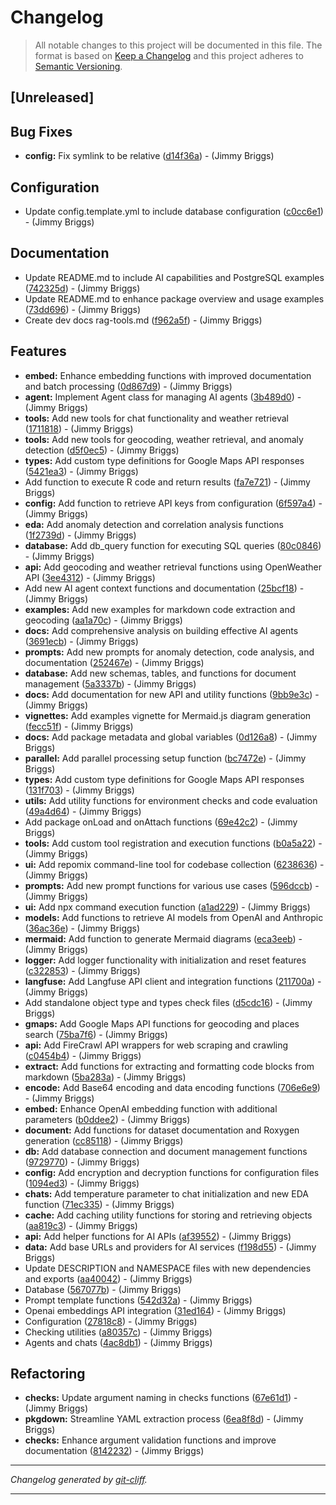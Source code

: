 # Changelog

> All notable changes to this project will be documented in this file. The format is based on
[Keep a Changelog](http://keepachangelog.com/) and this project adheres to
[Semantic Versioning](http://semver.org/).

## [Unreleased]

## Bug Fixes

- **config:** Fix symlink to be relative ([d14f36a](https://github.com/noclocks/noclocksai/commit/d14f36acbcb5c7f0f3962609a01f6913ab8b247d))  - (Jimmy Briggs)

## Configuration

- Update config.template.yml to include database configuration ([c0cc6e1](https://github.com/noclocks/noclocksai/commit/c0cc6e19ec8b4b8f38242254f830aecf11464ca1))  - (Jimmy Briggs)

## Documentation

- Update README.md to include AI capabilities and PostgreSQL examples ([742325d](https://github.com/noclocks/noclocksai/commit/742325df99c02ecea1ccb849d1fef525fe147b65))  - (Jimmy Briggs)
- Update README.md to enhance package overview and usage examples ([73dd696](https://github.com/noclocks/noclocksai/commit/73dd6966f69870497f19d63193aaafe70f8191d7))  - (Jimmy Briggs)
- Create dev docs rag-tools.md ([f962a5f](https://github.com/noclocks/noclocksai/commit/f962a5f7d0b3c0e290b8cf6e48e61b1b9d0dfd50))  - (Jimmy Briggs)

## Features

- **embed:** Enhance embedding functions with improved documentation and batch processing ([0d867d9](https://github.com/noclocks/noclocksai/commit/0d867d9d131330258905e705b736b8c035a3900d))  - (Jimmy Briggs)
- **agent:** Implement Agent class for managing AI agents ([3b489d0](https://github.com/noclocks/noclocksai/commit/3b489d0d6852d539ed367c95971527677b82f0a2))  - (Jimmy Briggs)
- **tools:** Add new tools for chat functionality and weather retrieval ([1711818](https://github.com/noclocks/noclocksai/commit/1711818cab5368963cf465b7c912e0a17f3b2dda))  - (Jimmy Briggs)
- **tools:** Add new tools for geocoding, weather retrieval, and anomaly detection ([d5f0ec5](https://github.com/noclocks/noclocksai/commit/d5f0ec56e20bf8154c4a6938e49cec201a9dbc4c))  - (Jimmy Briggs)
- **types:** Add custom type definitions for Google Maps API responses ([5421ea3](https://github.com/noclocks/noclocksai/commit/5421ea3b3d544c8e821a591a4f1958cc36a6b39e))  - (Jimmy Briggs)
- Add function to execute R code and return results ([fa7e721](https://github.com/noclocks/noclocksai/commit/fa7e7218cf2d2b1d151d42f2bacbd3bd14d8f489))  - (Jimmy Briggs)
- **config:** Add function to retrieve API keys from configuration ([6f597a4](https://github.com/noclocks/noclocksai/commit/6f597a4014936235c3c75e82d33823af6ab6fcb4))  - (Jimmy Briggs)
- **eda:** Add anomaly detection and correlation analysis functions ([1f2739d](https://github.com/noclocks/noclocksai/commit/1f2739d2d48d724672e3d3f368bea0b3f75e2f48))  - (Jimmy Briggs)
- **database:** Add db_query function for executing SQL queries ([80c0846](https://github.com/noclocks/noclocksai/commit/80c084687f1e94ed51de979e07e7af2af03dfeed))  - (Jimmy Briggs)
- **api:** Add geocoding and weather retrieval functions using OpenWeather API ([3ee4312](https://github.com/noclocks/noclocksai/commit/3ee4312ba0e3b57871fa8662046d7b6f910e6852))  - (Jimmy Briggs)
- Add new AI agent context functions and documentation ([25bcf18](https://github.com/noclocks/noclocksai/commit/25bcf184bc4e17ab0008bd939f6e1f9f9321fbb7))  - (Jimmy Briggs)
- **examples:** Add new examples for markdown code extraction and geocoding ([aa1a70c](https://github.com/noclocks/noclocksai/commit/aa1a70ce2b711108c55a7c66a91513cbb97572b8))  - (Jimmy Briggs)
- **docs:** Add comprehensive analysis on building effective AI agents ([3691ecb](https://github.com/noclocks/noclocksai/commit/3691ecbb71b0f8d546dbc79ad76c7afe112e4cb1))  - (Jimmy Briggs)
- **prompts:** Add new prompts for anomaly detection, code analysis, and documentation ([252467e](https://github.com/noclocks/noclocksai/commit/252467e76ba61c6231d8c97a02c7213ec701e71e))  - (Jimmy Briggs)
- **database:** Add new schemas, tables, and functions for document management ([5a3337b](https://github.com/noclocks/noclocksai/commit/5a3337bfc9e1a24c2c767bfe1afdaa963aaac079))  - (Jimmy Briggs)
- **docs:** Add documentation for new API and utility functions ([9bb9e3c](https://github.com/noclocks/noclocksai/commit/9bb9e3ccb9fe72e3dd194473857384c749596da5))  - (Jimmy Briggs)
- **vignettes:** Add examples vignette for Mermaid.js diagram generation ([fecc51f](https://github.com/noclocks/noclocksai/commit/fecc51f3aa423e95afd580039d3c18ad0bd428ed))  - (Jimmy Briggs)
- **docs:** Add package metadata and global variables ([0d126a8](https://github.com/noclocks/noclocksai/commit/0d126a80854830e150d5d727f183f6c5f8066954))  - (Jimmy Briggs)
- **parallel:** Add parallel processing setup function ([bc7472e](https://github.com/noclocks/noclocksai/commit/bc7472e4fd105fdd9f4794fcc27024ef59e7444e))  - (Jimmy Briggs)
- **types:** Add custom type definitions for Google Maps API responses ([131f703](https://github.com/noclocks/noclocksai/commit/131f7036a2e9aa4cf3cd098d0d0efb96b2aa72d7))  - (Jimmy Briggs)
- **utils:** Add utility functions for environment checks and code evaluation ([49a4d64](https://github.com/noclocks/noclocksai/commit/49a4d6450a820c42a558ebec84c51d94b74ef677))  - (Jimmy Briggs)
- Add package onLoad and onAttach functions ([69e42c2](https://github.com/noclocks/noclocksai/commit/69e42c2eba115624f3041ef5d6db881dee70154f))  - (Jimmy Briggs)
- **tools:** Add custom tool registration and execution functions ([b0a5a22](https://github.com/noclocks/noclocksai/commit/b0a5a221efd8ac624e668bdfe4f863f5f1984380))  - (Jimmy Briggs)
- **ui:** Add repomix command-line tool for codebase collection ([6238636](https://github.com/noclocks/noclocksai/commit/6238636e11eb69a3a97f01aac7890884d2e6b0e7))  - (Jimmy Briggs)
- **prompts:** Add new prompt functions for various use cases ([596dccb](https://github.com/noclocks/noclocksai/commit/596dccb9f5bd7d2d3e6e39bf3b7bb77831981a7e))  - (Jimmy Briggs)
- **ui:** Add npx command execution function ([a1ad229](https://github.com/noclocks/noclocksai/commit/a1ad229d5519907ac78959cf082eb18112c8f684))  - (Jimmy Briggs)
- **models:** Add functions to retrieve AI models from OpenAI and Anthropic ([36ac36e](https://github.com/noclocks/noclocksai/commit/36ac36eaaff711561499d6aaa76a21434ada89a6))  - (Jimmy Briggs)
- **mermaid:** Add function to generate Mermaid diagrams ([eca3eeb](https://github.com/noclocks/noclocksai/commit/eca3eebf95512eac717dc8b6e111e63f2ffd20f9))  - (Jimmy Briggs)
- **logger:** Add logger functionality with initialization and reset features ([c322853](https://github.com/noclocks/noclocksai/commit/c322853e9fef73b1ee805ece6cea87f9e26f8fee))  - (Jimmy Briggs)
- **langfuse:** Add Langfuse API client and integration functions ([211700a](https://github.com/noclocks/noclocksai/commit/211700ad41e925435f329cd9ba9381a30283e93b))  - (Jimmy Briggs)
- Add standalone object type and types check files ([d5cdc16](https://github.com/noclocks/noclocksai/commit/d5cdc1661340515209c8938e8aa495dc3398c365))  - (Jimmy Briggs)
- **gmaps:** Add Google Maps API functions for geocoding and places search ([75ba7f6](https://github.com/noclocks/noclocksai/commit/75ba7f6604300b6728b8605d4a1767e74f7f3fc4))  - (Jimmy Briggs)
- **api:** Add FireCrawl API wrappers for web scraping and crawling ([c0454b4](https://github.com/noclocks/noclocksai/commit/c0454b4e46b981d2b12502e296a07a07de53716e))  - (Jimmy Briggs)
- **extract:** Add functions for extracting and formatting code blocks from markdown ([5ba283a](https://github.com/noclocks/noclocksai/commit/5ba283afcd54f746571f4bb4930a217e364c1176))  - (Jimmy Briggs)
- **encode:** Add Base64 encoding and data encoding functions ([706e6e9](https://github.com/noclocks/noclocksai/commit/706e6e95ccf97224c3ecbc7c0962e8d941e6e727))  - (Jimmy Briggs)
- **embed:** Enhance OpenAI embedding function with additional parameters ([b0ddee2](https://github.com/noclocks/noclocksai/commit/b0ddee23df29695c7d7072ae4186c4e8be3c1810))  - (Jimmy Briggs)
- **document:** Add functions for dataset documentation and Roxygen generation ([cc85118](https://github.com/noclocks/noclocksai/commit/cc85118dae2cbe8df6dc49db46edab9073599031))  - (Jimmy Briggs)
- **db:** Add database connection and document management functions ([9729770](https://github.com/noclocks/noclocksai/commit/972977070ecdce51d9d75bd397cc36fbf036dbea))  - (Jimmy Briggs)
- **config:** Add encryption and decryption functions for configuration files ([1094ed3](https://github.com/noclocks/noclocksai/commit/1094ed3b1ddc0a2665e2ff64875b0eaf05f9d8ba))  - (Jimmy Briggs)
- **chats:** Add temperature parameter to chat initialization and new EDA function ([71ec335](https://github.com/noclocks/noclocksai/commit/71ec33521422468a81af8ddfad449b4563f82e73))  - (Jimmy Briggs)
- **cache:** Add caching utility functions for storing and retrieving objects ([aa819c3](https://github.com/noclocks/noclocksai/commit/aa819c31abf3833950d8d822bf6424b226c02c37))  - (Jimmy Briggs)
- **api:** Add helper functions for AI APIs ([af39552](https://github.com/noclocks/noclocksai/commit/af3955291e9843ed76691e236c15e41e4058e587))  - (Jimmy Briggs)
- **data:** Add base URLs and providers for AI services ([f198d55](https://github.com/noclocks/noclocksai/commit/f198d553c8b7f977c75a1e26e271915a30fef6d8))  - (Jimmy Briggs)
- Update DESCRIPTION and NAMESPACE files with new dependencies and exports ([aa40042](https://github.com/noclocks/noclocksai/commit/aa40042fe63d8e7ef512e1fed92513c5b56e9474))  - (Jimmy Briggs)
- Database ([567077b](https://github.com/noclocks/noclocksai/commit/567077b44b976f0d872b3b28e19345c760fb50f6))  - (Jimmy Briggs)
- Prompt template functions ([542d32a](https://github.com/noclocks/noclocksai/commit/542d32a42150e0abbd8a7528edb4647ea41748ef))  - (Jimmy Briggs)
- Openai embeddings API integration ([31ed164](https://github.com/noclocks/noclocksai/commit/31ed1646ddce33ddaef7189a74473c65dd1f6e4e))  - (Jimmy Briggs)
- Configuration ([27818c8](https://github.com/noclocks/noclocksai/commit/27818c8f5b7ee9ec28920bd1474f8215067cffa6))  - (Jimmy Briggs)
- Checking utilities ([a80357c](https://github.com/noclocks/noclocksai/commit/a80357c261b0567a9fe154d357bf235cf864486f))  - (Jimmy Briggs)
- Agents and chats ([4ac8db1](https://github.com/noclocks/noclocksai/commit/4ac8db1e3ba4c6a2132cc44aa60f5cd3bc944e03))  - (Jimmy Briggs)

## Refactoring

- **checks:** Update argument naming in checks functions ([67e61d1](https://github.com/noclocks/noclocksai/commit/67e61d184570c8e9faca665ab685839cb39a14f2))  - (Jimmy Briggs)
- **pkgdown:** Streamline YAML extraction process ([6ea8f8d](https://github.com/noclocks/noclocksai/commit/6ea8f8de3819966249625c47e3828e88ae18ebb0))  - (Jimmy Briggs)
- **checks:** Enhance argument validation functions and improve documentation ([8142232](https://github.com/noclocks/noclocksai/commit/814223232273ee92071a0f04ad5741bdf8a8d170))  - (Jimmy Briggs)

***
*Changelog generated by [git-cliff](https://github.com/orhun/git-cliff).*
***
